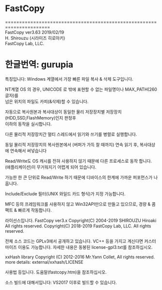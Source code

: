 # FastCopy

======================================================================  
FastCopy ver3.63 2019/02/19  
H. Shirouzu (시라미즈 히로아키)  
FastCopy Lab, LLC.  

한글번역: gurupia  
======================================================================    

특징입니다:
Windows 계열에서 가장 빠른 파일 복사 & 삭제 도구입니다.

NT계열 OS 의 경우, UNICODE 로 밖에 표현할 수 없는 파일명이나 MAX_PATH(260글자)를  
넘은 위치의 파일도 카피(&삭제)할 수 있습니다.

자동으로 복사원본과 복사대상이 동일한 물리 저장장치별 저장장치(HDD,SSD,FlashMemory)인지 판정후  
이하의 동작을 실시합니다.

다른 물리적 저장장치간 멀티 스레드에서 읽기와 쓰기를 병렬로 실행합니다.

동일 물리적 저장장치의 복사원본에서 (버퍼가 가득 찰 때까지) 연속 읽기 후,
복사대상에 연속해서 써넣습니다

Read/Write도 OS 캐시를 전혀 사용하지 않기 때문에 다른 프로세스로 동작 합니다.
(애플리케이션)이 무거워지기 어렵게 되어 있습니다.

가능한 한 큰 단위로 Read/Write 하기 때문에 디바이스의 한계에 가까운 퍼포먼스가 나옵니다.


Include/Exclude 필터(UNIX 와일드 카드 형식)가 지정 가능합니다.

MFC 등의 프레임워크를 사용하지 않고 Win32API만으로 만들고 있으므로,
경량 & 콤팩트 & 빠르게 작동합니다.

라이선스입니다.
FastCopy ver3.x
Copyright(C) 2004-2019 SHIROUZU Hiroaki All rights reserved.
Copyright(C) 2018-2019 FastCopy Lab, LLC. All rights reserved.

전체 소스 코드는 GPLv3에서 공개하고 있습니다.
VC++ 등을 가지고 계신다면 커스터마이즈 이용도 가능합니다.
자세한 내용은 동봉된 license-gpl3.txt를 참조하십시오.

xxHash library
Copyright (C) 2012-2016 Mr.Yann Collet, All rights reserved.
more details: external/xxhash/LICENSE

사용법 등입니다.
도움말(fastcopy.htm)을 참조하십시오.

소스 빌드에 대해서입니다:
VS2017 이후로 빌드할 수 있습니다.
